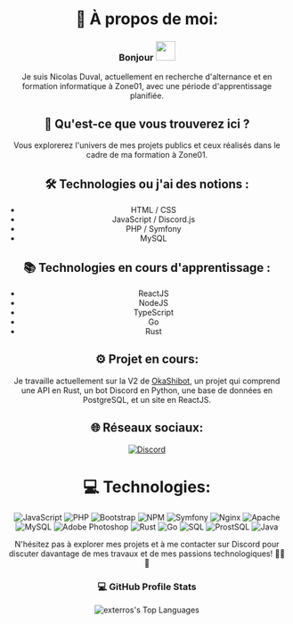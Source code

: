 <div align="center">

# 💫 À propos de moi:
### Bonjour <img src="https://media.giphy.com/media/hvRJCLFzcasrR4ia7z/giphy.gif" width="35"></h1>
Je suis Nicolas Duval, actuellement en recherche d'alternance et en formation informatique à Zone01, avec une période d'apprentissage planifiée.

## 🚀 Qu'est-ce que vous trouverez ici ?
Vous explorerez l'univers de mes projets publics et ceux réalisés dans le cadre de ma formation à Zone01.

## 🛠️ Technologies ou j'ai des notions :
- HTML / CSS
- JavaScript / Discord.js
- PHP / Symfony
- MySQL

## 📚 Technologies en cours d'apprentissage :
- ReactJS
- NodeJS
- TypeScript
- Go
- Rust

## ⚙️ Projet en cours:
Je travaille actuellement sur la V2 de [OkaShibot](https://okashibot.le-grimoire.fr), un projet qui comprend une API en Rust, un bot Discord en Python, une base de données en PostgreSQL, et un site en ReactJS.

## 🌐 Réseaux sociaux:
[![Discord](https://img.shields.io/badge/Discord-%237289DA.svg?logo=discord&logoColor=white)](discord://discordapp.com/users/113380867614773248)

# 💻 Technologies:
![JavaScript](https://img.shields.io/badge/javascript-%23323330.svg?style=for-the-badge&logo=javascript&logoColor=%23F7DF1E) ![PHP](https://img.shields.io/badge/php-%777BB4.svg?style=for-the-badge&logo=php&logoColor=white) ![Bootstrap](https://img.shields.io/badge/bootstrap-%23563D7C.svg?style=for-the-badge&logo=bootstrap&logoColor=white) ![NPM](https://img.shields.io/badge/NPM-%23000000.svg?style=for-the-badge&logo=npm&logoColor=white) ![Symfony](https://img.shields.io/badge/symfony-%23000000.svg?style=for-the-badge&logo=symfony&logoColor=white) ![Nginx](https://img.shields.io/badge/nginx-%23009639.svg?style=for-the-badge&logo=nginx&logoColor=white) ![Apache](https://img.shields.io/badge/apache-%23D42029.svg?style=for-the-badge&logo=apache&logoColor=white) ![MySQL](https://img.shields.io/badge/mysql-%2300f.svg?style=for-the-badge&logo=mysql&logoColor=white) ![Adobe Photoshop](https://img.shields.io/badge/adobephotoshop-%2331A8FF.svg?style=for-the-badge&logo=adobephotoshop&logoColor=white) ![Rust](https://img.shields.io/badge/rust-%23000000.svg?style=for-the-badge&logo=rust&logoColor=white) ![Go](https://img.shields.io/badge/go-%2300ADD8.svg?style=for-the-badge&logo=go&logoColor=white) ![SQL](https://img.shields.io/badge/sql-%23000000.svg?style=for-the-badge&logo=sql&logoColor=white) ![ProstSQL](https://img.shields.io/badge/prostsql-%23316192.svg?style=for-the-badge&logo=prostsql&logoColor=white) ![Java](https://img.shields.io/badge/java-%23D02090.svg?style=for-the-badge&logo=java&logoColor=white)

N'hésitez pas à explorer mes projets et à me contacter sur Discord pour discuter davantage de mes travaux et de mes passions technologiques! 👨‍💻🚀

<summary><h3>💻 GitHub Profile Stats</h3></summary>

![exterros's Top Languages](https://github-readme-stats.vercel.app/api/top-langs/?username=exterros&theme=tokyonight&show_icons=true&hide_border=false&layout=compact)

</div>

